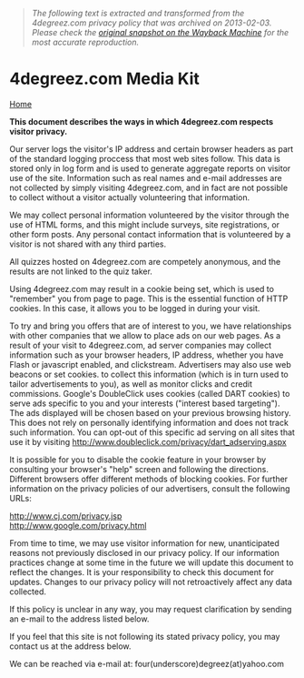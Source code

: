 > *The following text is extracted and transformed from the 4degreez.com privacy policy that was archived on 2013-02-03. Please check the [original snapshot on the Wayback Machine](https://web.archive.org/web/20130203145741id_/http%3A//www.4degreez.com/privacy.html) for the most accurate reproduction.*

# 4degreez.com Media Kit

[Home](https://web.archive.org/)

**This document describes the ways in which 4degreez.com respects visitor privacy.**

Our server logs the visitor's IP address and certain browser headers as part of the standard logging proccess that most web sites follow. This data is stored only in log form and is used to generate aggregate reports on visitor use of the site. Information such as real names and e-mail addresses are not collected by simply visiting 4degreez.com, and in fact are not possible to collect without a visitor actually volunteering that information.

We may collect personal information volunteered by the visitor through the use of HTML forms, and this might include surveys, site registrations, or other form posts. Any personal contact information that is volunteered by a visitor is not shared with any third parties.

All quizzes hosted on 4degreez.com are competely anonymous, and the results are not linked to the quiz taker.

Using 4degreez.com may result in a cookie being set, which is used to "remember" you from page to page. This is the essential function of HTTP cookies. In this case, it allows you to be logged in during your visit.

To try and bring you offers that are of interest to you, we have relationships with other companies that we allow to place ads on our web pages. As a result of your visit to 4degreez.com, ad server companies may collect information such as your browser headers, IP address, whether you have Flash or javascript enabled, and clickstream. Advertisers may also use web beacons or set cookies. to collect this information (which is in turn used to tailor advertisements to you), as well as monitor clicks and credit commissions. Google's DoubleClick uses cookies (called DART cookies) to serve ads specific to you and your interests ("interest based targeting"). The ads displayed will be chosen based on your previous browsing history. This does not rely on personally identifying information and does not track such information. You can opt-out of this specific ad serving on all sites that use it by visiting http://www.doubleclick.com/privacy/dart_adserving.aspx

It is possible for you to disable the cookie feature in your browser by consulting your browser's "help" screen and following the directions. Different browsers offer different methods of blocking cookies. For further information on the privacy policies of our advertisers, consult the following URLs:

http://www.cj.com/privacy.jsp  
http://www.google.com/privacy.html

From time to time, we may use visitor information for new, unanticipated reasons not previously disclosed in our privacy policy. If our information practices change at some time in the future we will update this document to reflect the changes. It is your responsibility to check this document for updates. Changes to our privacy policy will not retroactively affect any data collected.

If this policy is unclear in any way, you may request clarification by sending an e-mail to the address listed below.

If you feel that this site is not following its stated privacy policy, you may contact us at the address below.

We can be reached via e-mail at: four(underscore)degreez(at)yahoo.com
